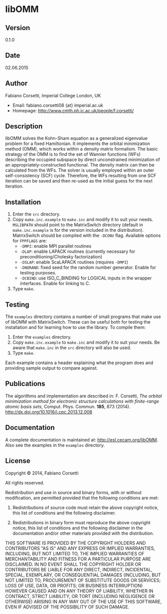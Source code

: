 libOMM
======

Version
-------

0.1.0

Date
----

02.06.2015

Author
------

Fabiano Corsetti, Imperial College London, UK

*   Email: fabiano.corsetti08 {at} imperial.ac.uk
*   Homepage: <http://www.cmth.ph.ic.ac.uk/people/f.corsetti/>

Description
-----------

libOMM solves the Kohn-Sham equation as a generalized eigenvalue problem for a fixed Hamiltonian. It implements the orbital minimization method (OMM), which works within a density matrix formalism. The basic strategy of the OMM is to find the set of Wannier functions (WFs) describing the occupied subspace by direct unconstrained minimization of an appropriately-constructed functional. The density matrix can then be calculated from the WFs. The solver is usually employed within an outer self-consistency (SCF) cycle. Therefore, the WFs resulting from one SCF iteration can be saved and then re-used as the initial guess for the next iteration.

Installation
------------

1.  Enter the `src` directory.
2.  Copy `make.inc.example` to `make.inc` and modify it to suit your needs. `MSLIBPATH` should point to the MatrixSwitch directory (default in `make.inc.example` is for the version included in the distribution). MatrixSwitch should be compiled with the `-DCONV` flag. Available options for `FPPFLAGS` are:
    * `-DMPI`: enable MPI parallel routines
    * `-DLAP`: enable LAPACK routines (currently necessary for preconditioning/Cholesky factorization)
    * `-DSLAP`: enable ScaLAPACK routines (requires `-DMPI`)
    * `-DNORAND`: fixed seed for the random number generator. Enable for testing purposes.
    * `-DCBIND`: use ISO_C_BINDING for LOGICAL inputs in the wrapper interfaces. Enable for linking to C.
3.  Type `make`.

Testing
-------

The `examples` directory contains a number of small programs that make use of libOMM with MatrixSwitch. These can be useful both for testing the installation and for learning how to use the library. To compile them:

1.   Enter the `examples` directory.
2.   Copy `make.inc.example` to `make.inc` and modify it to suit your needs. Be aware that `make.inc` in the `src` directory will also be used.
3.   Type `make`.

Each example contains a header explaining what the program does and providing sample output to compare against.

Publications
------------

The algorithms and implementation are described in: F. Corsetti, *The orbital minimization method for electronic structure calculations with finite-range atomic basis sets*, Comput. Phys. Commun. **185**, 873 (2014). <http://dx.doi.org/10.1016/j.cpc.2013.12.008>

Documentation
-------------

A complete documentation is maintained at: <http://esl.cecam.org/libOMM>. Also see the examples in the `examples` directory.

License
-------

Copyright &copy; 2014, Fabiano Corsetti

All rights reserved.

Redistribution and use in source and binary forms, with or without modification, are permitted provided that the following conditions are met:

1.   Redistributions of source code must retain the above copyright notice, this list of conditions and the following disclaimer.

2.   Redistributions in binary form must reproduce the above copyright notice, this list of conditions and the following disclaimer in the documentation and/or other materials provided with the distribution.

THIS SOFTWARE IS PROVIDED BY THE COPYRIGHT HOLDERS AND CONTRIBUTORS "AS IS" AND ANY EXPRESS OR IMPLIED WARRANTIES, INCLUDING, BUT NOT LIMITED TO, THE IMPLIED WARRANTIES OF MERCHANTABILITY AND FITNESS FOR A PARTICULAR PURPOSE ARE DISCLAIMED. IN NO EVENT SHALL THE COPYRIGHT HOLDER OR CONTRIBUTORS BE LIABLE FOR ANY DIRECT, INDIRECT, INCIDENTAL, SPECIAL, EXEMPLARY, OR CONSEQUENTIAL DAMAGES (INCLUDING, BUT NOT LIMITED TO, PROCUREMENT OF SUBSTITUTE GOODS OR SERVICES; LOSS OF USE, DATA, OR PROFITS; OR BUSINESS INTERRUPTION) HOWEVER CAUSED AND ON ANY THEORY OF LIABILITY, WHETHER IN CONTRACT, STRICT LIABILITY, OR TORT (INCLUDING NEGLIGENCE OR OTHERWISE) ARISING IN ANY WAY OUT OF THE USE OF THIS SOFTWARE, EVEN IF ADVISED OF THE POSSIBILITY OF SUCH DAMAGE.
